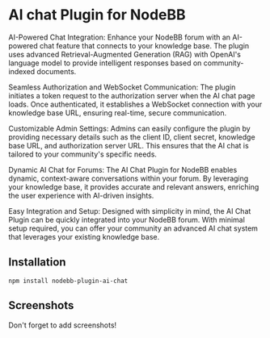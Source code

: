 # AI chat Plugin for NodeBB

AI-Powered Chat Integration: Enhance your NodeBB forum with an AI-powered chat feature that connects to your knowledge base. The plugin uses advanced Retrieval-Augmented Generation (RAG) with OpenAI's language model to provide intelligent responses based on community-indexed documents.

Seamless Authorization and WebSocket Communication: The plugin initiates a token request to the authorization server when the AI chat page loads. Once authenticated, it establishes a WebSocket connection with your knowledge base URL, ensuring real-time, secure communication.

Customizable Admin Settings: Admins can easily configure the plugin by providing necessary details such as the client ID, client secret, knowledge base URL, and authorization server URL. This ensures that the AI chat is tailored to your community's specific needs.

Dynamic AI Chat for Forums: The AI Chat Plugin for NodeBB enables dynamic, context-aware conversations within your forum. By leveraging your knowledge base, it provides accurate and relevant answers, enriching the user experience with AI-driven insights.

Easy Integration and Setup: Designed with simplicity in mind, the AI Chat Plugin can be quickly integrated into your NodeBB forum. With minimal setup required, you can offer your community an advanced AI chat system that leverages your existing knowledge base.



## Installation

    npm install nodebb-plugin-ai-chat

## Screenshots

Don't forget to add screenshots!
